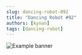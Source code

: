 ```yaml
---
slug: dancing-robot-092
title: "Dancing Robot #92"
authors: [kynan]
tags: [dancing-robot]
---
```


![Example banner](/img/stories/dancing-robot/092.PNG)
